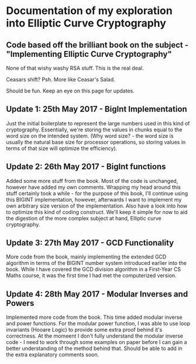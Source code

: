 # Documentation of my exploration into Elliptic Curve Cryptography
## Code based off the brilliant book on the subject - "Implementing Elliptic Curve Cryptography"

None of that wishy washy RSA stuff. This is the real deal.

Ceasars shift? Psh. More like Ceasar's Salad.

Should be fun. Keep an eye on this page for updates.


## Update 1: 25th May 2017 - BigInt Implementation
Just the initial boilerplate to represent the large numbers used in this kind of cryptography.
Essentially, we're storing the values in chunks equal to the word size on the intended system.
(Why word size? - the word size is usually the natural base size for processor operations, so storing
values in terms of that size will optimize the efficiency). 


## Update 2: 26th May 2017 - BigInt functions
Added some more stuff from the book. Most of the code is unchanged, however have added my own comments.
Wrapping my head around this stuff certainly took a while - for the purpose of this book, I'll continue using
this BIGINT implementation, however, afterwards I want to implement my own arbitrary size version of the implementation.
Also have a look into how to optimize this kind of coding construct. We'll keep it simple for now to aid the digestion
of the more complex subject at hand, Elliptic curve cryptography.

## Update 3: 27th May 2017 - GCD Functionality
More code from the book, mainly implementing the extended GCD algorithm in terms of the BIGINT number system introduced earlier
into the book. While I have covered the GCD division algorithm in a First-Year CS Maths course, it was the first time I had met the 
computerized version. 

## Update 4: 28th May 2017 - Modular Inverses and Powers
Implemented more code from the book. This time added modular inverse and power functions. For the modular power function, I was able
to use loop invariants (Hooare Logic) to provide some extra proof behind it's correctness. At the momeent I don't fully understand the modular inverse code - I need to work through some examples on paper before I can gain a better understanding of the method behind that. Should be able
to add in the extra explanatory comments soon.
